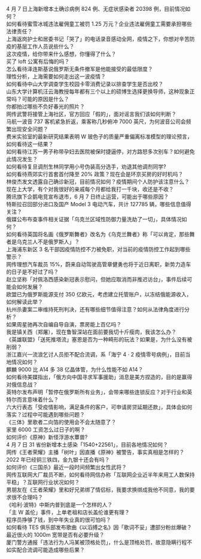 4 月 7 日上海新增本土确诊病例 824 例、无症状感染者 20398 例，目前情况如何？  
如何看待蜜雪冰城违法雇佣童工被罚 1.25 万元？企业违法雇佣童工需要承担哪些法律责任？  
上海返岗护士和居委书记「哭了」的电话录音感动全网，疫情之下，你想对辛苦防疫的基层工作人员说些什么？  
这次疫情，给你带来什么感想，你懂得了什么？  
买了 loft 公寓有后悔的吗？  
怎么看待泽连斯基说俄罗斯无条件撤军是他能接受的最低限度？  
理性分析，上海需要如何走出这一波疫情？  
如何看待中山大学调查学生校园卡零消费记录以排查学生是否出校？  
山东大学计算机汪云海教授每年都有三个以上的硕博生选择更换导师，这种现象正常吗？可能的原因是什么？  
你都拍过哪些不负好春光的照片？  
网传武警将接管上海社区，官方回应「假的」，面对谣言我们该如何判断？  
马航一波音 737 客机紧急折返，乘客称几秒俯冲 7000 英尺，为何波音公司会频繁出现安全问题？  
费米实验室的最新研究结果表明 W 玻色子的质量严重偏离标准模型的理论预言，如何看待这一结果？  
如何看待江苏一男子称带孕妇去医院被保时捷逼停，对方路怒多次别车？如何避免此情况发生？  
如何看待复旦调剂生林同学用小号伪装高分选手，劝退其他调剂同学?  
如何看待燕郊实行首套首付降至 20% 政策？现在会是环京买房的好时机吗？  
林俊杰发文透露自己确诊新冠，目前情况如何？疫情期间个人防护该注意什么？  
现在上大学，有个对我很好的亲戚每个月都给我打一千块，收还是不收？  
腾讯旗下企鹅电竞宣布退市，6 月 7 日终止运营，可能出于哪些原因？  
特斯拉召回部分进口及国产 Model 3 电动汽车，共计 127785 辆，哪些信息值得关注？  
俄媒公布布查事件相关证据「乌克兰区域性防御力量洗劫了一切」，具体情况如何？  
如何看待英国将名画《俄罗斯舞者》改名为《乌克兰舞者》称「可以肯定，那些舞者是乌克兰人不是俄罗斯人」？  
上海浦东新区 3 名干部因疫情防控不力被免职，对当前的疫情防控工作起到哪些警示？  
网传理想汽车裁员 15%，蔚来自动驾驶高管章健勇也将于近日离职，新势力造车的日子是不好过了吗？  
赵立坚称「对佩洛西感染新冠表示慰问，但她应取消而非推迟访台」，事件后续可能会如何发展？  
欧盟已为俄罗斯能源支付 350 亿欧元，考虑建立托管账户，以冻结俄能源收入，如何解读此举？  
杭州杀妻案二审维持死刑判决，还有哪些细节值得注意？如何从法律角度进行分析？  
如果周星驰再次自编自导自演，票房能上百亿吗？  
我是镇关西（郑屠），现在鲁智深站在面前要我切十斤瘦肉，我该怎么办？  
《英雄联盟》「送死推塔流」塞恩是否为一种畸形的玩法？如果是，为什么没有被削弱？  
浙江嘉兴一流浪乞讨人员拒不配合流调，系「海宁 4 · 2 疫情零号病例」，目前当地情况如何？  
麒麟 9000 比 A14 多 38 亿晶体管，为什么性能不如 A14？  
如何看待美媒指出，「俄方向中国寻求军事援助」消息是美方捏造的，目的是赢得对俄信息战？  
英特尔发布声明「暂停在俄罗斯所有业务」，会带来哪些连锁反应？对于行业和英特尔而言意味着什么？  
六大行表态「受疫情影响，满足条件的客户，可申请房贷延期还款」，具体会如何落实？过程中可能遇到哪些问题？  
《三体》里歌者二向箔的使用会不会太随意了？  
家里 6000 工资怎么过日子的啊 ?  
如何评价《原神》新怪浮游水蕈兽?  
4 月 7 日 31 省份新增本土感染「1540+22561」，目前各地情况如何？  
网传《王者荣耀》主播「树叶」因直播《原神》被警告，事实真相是怎样的？  
2022 年已经铜三铁四，金九银十还会有吗？  
如何评价《三国杀》最近一段时间频繁出女性武将？  
网传互联网大厂裁员不断，如何看待网信办称「互联网企业近半年来用工人数保持平稳」？互联网行业状况如何？  
男朋友在《王者荣耀》里和好兄弟绑了情侣标，我要求换绑成我他不同意，我的要求很不合理吗？  
《哈利·波特》中斯内普到底是一个怎样的人？  
「主 W 盖伦」事件，上单老祖和店长盖伦谁更有理？  
程序员挣够了钱，到中年失业真的很可怕吗？  
如何看待 TES 俱乐部发布歌曲《以滔搏之名》因「歌词不妥」遭部分粉丝爆破？  
最近很火的 1000m 宽带是否有必要升级？  
厦门警方通报「违法行为人冯某被顶格处罚」，什么是顶格处罚，故意隐瞒行程不如实配合流调可能造成哪些后果？  
